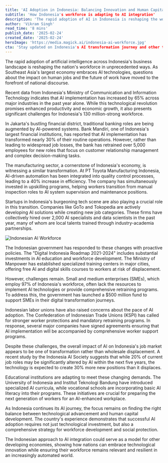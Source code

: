```yaml
---
title: 'AI Adoption in Indonesia: Balancing Innovation and Human Capital'
subtitle: 'How Indonesia's workforce is adapting to AI integration'
description: 'The rapid adoption of AI in Indonesia is reshaping the workforce, with major industries implementing AI solutions while focusing on worker retraining and skill development. Discover how government initiatives and private sector partnerships are helping balance technological advancement with human capital preservation.'
author: 'Vikram Singh'
read_time: '8 mins'
publish_date: '2025-02-24'
created_date: '2025-02-24'
heroImage: 'https://media.magick.ai/indonesia-ai-workforce.jpg'
cta: 'Stay updated on Indonesia's AI transformation journey and other tech developments across Southeast Asia. Follow us on LinkedIn for in-depth analysis and exclusive insights into the region's evolving digital landscape.'
---
```


The rapid adoption of artificial intelligence across Indonesia's business landscape is reshaping the nation's workforce in unprecedented ways. As Southeast Asia's largest economy embraces AI technologies, questions about the impact on human jobs and the future of work have moved to the forefront of national discourse.

Recent data from Indonesia's Ministry of Communication and Information Technology indicates that AI implementation has increased by 65% across major industries in the past year alone. While this technological revolution promises enhanced productivity and economic growth, it also presents significant challenges for Indonesia's 130 million-strong workforce.

In Jakarta's bustling financial district, traditional banking roles are being augmented by AI-powered systems. Bank Mandiri, one of Indonesia's largest financial institutions, has reported that AI implementation has transformed nearly 30% of their routine operations. However, rather than leading to widespread job losses, the bank has retrained over 5,000 employees for new roles that focus on customer relationship management and complex decision-making tasks.

The manufacturing sector, a cornerstone of Indonesia's economy, is witnessing a similar transformation. At PT Toyota Manufacturing Indonesia, AI-driven automation has been integrated into quality control processes, leading to a 40% increase in efficiency. The company has simultaneously invested in upskilling programs, helping workers transition from manual inspection roles to AI system supervision and maintenance positions.

Startups in Indonesia's burgeoning tech scene are also playing a crucial role in this transition. Companies like GoTo and Tokopedia are actively developing AI solutions while creating new job categories. These firms have collectively hired over 2,000 AI specialists and data scientists in the past year, many of whom are local talents trained through industry-academia partnerships.

![Indonesian AI Workforce](https://media.magick.ai/indonesia-ai-workforce.jpg)

The Indonesian government has responded to these changes with proactive policies. The "Digital Indonesia Roadmap 2021-2024" includes substantial investments in AI education and workforce development. The Ministry of Manpower has established specialized training centers in major cities, offering free AI and digital skills courses to workers at risk of displacement.

However, challenges remain. Small and medium enterprises (SMEs), which employ 97% of Indonesia's workforce, often lack the resources to implement AI technologies or provide comprehensive retraining programs. To address this, the government has launched a $500 million fund to support SMEs in their digital transformation journeys.

Indonesian labor unions have also raised concerns about the pace of AI adoption. The Confederation of Indonesian Trade Unions (KSPI) has called for stronger worker protections and mandatory retraining programs. In response, several major companies have signed agreements ensuring that AI implementation will be accompanied by comprehensive worker support programs.

Despite these challenges, the overall impact of AI on Indonesia's job market appears to be one of transformation rather than wholesale displacement. A recent study by the Indonesia AI Society suggests that while 20% of current job roles may be significantly altered by AI within the next five years, the technology is expected to create 30% more new positions than it displaces.

Educational institutions are adapting to meet these changing demands. The University of Indonesia and Institut Teknologi Bandung have introduced specialized AI curricula, while vocational schools are incorporating basic AI literacy into their programs. These initiatives are crucial for preparing the next generation of workers for an AI-enhanced workplace.

As Indonesia continues its AI journey, the focus remains on finding the right balance between technological advancement and human capital development. The country's experience demonstrates that successful AI adoption requires not just technological investment, but also a comprehensive strategy for workforce development and social protection.

The Indonesian approach to AI integration could serve as a model for other developing economies, showing how nations can embrace technological innovation while ensuring their workforce remains relevant and resilient in an increasingly automated world.